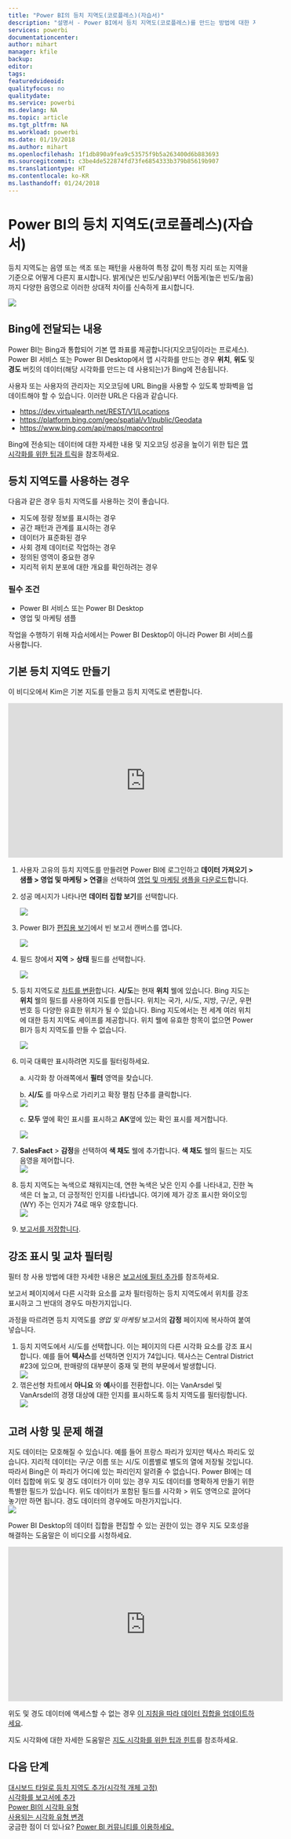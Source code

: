 ```yaml
---
title: "Power BI의 등치 지역도(코로플레스)(자습서)"
description: "설명서 - Power BI에서 등치 지역도(코로플레스)를 만드는 방법에 대한 자습서입니다."
services: powerbi
documentationcenter: 
author: mihart
manager: kfile
backup: 
editor: 
tags: 
featuredvideoid: 
qualityfocus: no
qualitydate: 
ms.service: powerbi
ms.devlang: NA
ms.topic: article
ms.tgt_pltfrm: NA
ms.workload: powerbi
ms.date: 01/19/2018
ms.author: mihart
ms.openlocfilehash: 1f1db890a9fea9c53575f9b5a263400d6b883693
ms.sourcegitcommit: c3be4de522874fd73fe6854333b379b85619b907
ms.translationtype: HT
ms.contentlocale: ko-KR
ms.lasthandoff: 01/24/2018
---
```

# <a name="filled-maps-choropleths-in-power-bi-tutorial"></a>Power BI의 등치 지역도(코로플레스)(자습서)
등치 지역도는 음영 또는 색조 또는 패턴을 사용하여 특정 값이 특정 지리 또는 지역을 기준으로 어떻게 다른지 표시합니다.  밝게(낮은 빈도/낮음)부터 어둡게(높은 빈도/높음)까지 다양한 음영으로 이러한 상대적 차이를 신속하게 표시합니다.    

![](media/power-bi-visualization-filled-maps-choropleths/large_map.png)

## <a name="what-is-sent-to-bing"></a>Bing에 전달되는 내용
Power BI는 Bing과 통합되어 기본 맵 좌표를 제공합니다(지오코딩이라는 프로세스). Power BI 서비스 또는 Power BI Desktop에서 맵 시각화를 만드는 경우 **위치**, **위도** 및 **경도** 버킷의 데이터(해당 시각화를 만드는 데 사용되는)가 Bing에 전송됩니다.

사용자 또는 사용자의 관리자는 지오코딩에 URL Bing을 사용할 수 있도록 방화벽을 업데이트해야 할 수 있습니다.  이러한 URL은 다음과 같습니다.
* https://dev.virtualearth.net/REST/V1/Locations
* https://platform.bing.com/geo/spatial/v1/public/Geodata
* https://www.bing.com/api/maps/mapcontrol

Bing에 전송되는 데이터에 대한 자세한 내용 및 지오코딩 성공을 높이기 위한 팁은 [맵 시각화를 위한 팁과 트릭](power-bi-map-tips-and-tricks.md)을 참조하세요.

## <a name="when-to-use-a-filled-map"></a>등치 지역도를 사용하는 경우
다음과 같은 경우 등치 지역도를 사용하는 것이 좋습니다.

* 지도에 정량 정보를 표시하는 경우
* 공간 패턴과 관계를 표시하는 경우
* 데이터가 표준화된 경우
* 사회 경제 데이터로 작업하는 경우
* 정의된 영역이 중요한 경우
* 지리적 위치 분포에 대한 개요를 확인하려는 경우

### <a name="prerequisites"></a>필수 조건
- Power BI 서비스 또는 Power BI Desktop
- 영업 및 마케팅 샘플

작업을 수행하기 위해 자습서에서는 Power BI Desktop이 아니라 Power BI 서비스를 사용합니다.

## <a name="create-a-basic-filled-map"></a>기본 등치 지역도 만들기
이 비디오에서 Kim은 기본 지도를 만들고 등치 지역도로 변환합니다.

<iframe width="560" height="315" src="https://www.youtube.com/embed/ajTPGNpthcg" frameborder="0" allowfullscreen></iframe>


1. 사용자 고유의 등치 지역도를 만들려면 Power BI에 로그인하고 **데이터 가져오기 \> 샘플 \> 영업 및 마케팅 \> 연결**을 선택하여 [영업 및 마케팅 샘플을 다운로드](sample-datasets.md)합니다.
2. 성공 메시지가 나타나면 **데이터 집합 보기**를 선택합니다.

   ![](media/power-bi-visualization-filled-maps-choropleths/power-bi-view-dataset.png)
3. Power BI가 [편집용 보기](service-interact-with-a-report-in-editing-view.md)에서 빈 보고서 캔버스를 엽니다.

    ![](media/power-bi-visualization-filled-maps-choropleths/power-bi-blank-canvas.png)
4. 필드 창에서 **지역** \> **상태** 필드를 선택합니다.    

   ![](media/power-bi-visualization-filled-maps-choropleths/img002.png)
5. 등치 지역도로 [차트를 변환](power-bi-report-change-visualization-type.md)합니다. **시/도**는 현재 **위치** 웰에 있습니다. Bing 지도는 **위치** 웰의 필드를 사용하여 지도를 만듭니다.  위치는 국가, 시/도, 지방, 구/군, 우편번호 등 다양한 유효한 위치가 될 수 있습니다. Bing 지도에서는 전 세계 여러 위치에 대한 등치 지역도 셰이프를 제공합니다. 위치 웰에 유효한 항목이 없으면 Power BI가 등치 지역도를 만들 수 없습니다.  

   ![](media/power-bi-visualization-filled-maps-choropleths/img003.png)
6. 미국 대륙만 표시하려면 지도를 필터링하세요.

   a.  시각화 창 아래쪽에서 **필터** 영역을 찾습니다.

   b.  **시/도** 를 마우스로 가리키고 확장 펼침 단추를 클릭합니다.  
   ![](media/power-bi-visualization-filled-maps-choropleths/img004.png)

   c.  **모두** 옆에 확인 표시를 표시하고 **AK**옆에 있는 확인 표시를 제거합니다.

   ![](media/power-bi-visualization-filled-maps-choropleths/img005.png)
7. **SalesFact** \> **감정**을 선택하여 **색 채도** 웰에 추가합니다. **색 채도** 웰의 필드는 지도 음영을 제어합니다.  
   ![](media/power-bi-visualization-filled-maps-choropleths/power-bi-color-saturation.png)
8. 등치 지역도는 녹색으로 채워지는데, 연한 녹색은 낮은 인지 수를 나타내고, 진한 녹색은 더 높고, 더 긍정적인 인지를 나타냅니다.  여기에 제가 강조 표시한 와이오밍(WY) 주는 인지가 74로 매우 양호합니다.  
   ![](media/power-bi-visualization-filled-maps-choropleths/img007.png)
9. [보고서를 저장합니다](service-report-save.md).

## <a name="highlighting-and-cross-filtering"></a>강조 표시 및 교차 필터링
필터 창 사용 방법에 대한 자세한 내용은 [보고서에 필터 추가](power-bi-report-add-filter.md)를 참조하세요.

보고서 페이지에서 다른 시각화 요소를 교차 필터링하는 등치 지역도에서 위치를 강조 표시하고 그 반대의 경우도 마찬가지입니다.

과정을 따르려면 등치 지역도를 *영업 및 마케팅* 보고서의 **감정** 페이지에 복사하여 붙여넣습니다.

1. 등치 지역도에서 시/도를 선택합니다.  이는 페이지의 다른 시각화 요소를 강조 표시합니다. 예를 들어 **텍사스**를 선택하면 인지가 74입니다. 텍사스는 Central District \#23에 있으며, 판매량의 대부분이 중재 및 편의 부문에서 발생합니다.   
   ![](media/power-bi-visualization-filled-maps-choropleths/img008.png)
2. 꺾은선형 차트에서 **아니요** 와 **예**사이를 전환합니다. 이는 VanArsdel 및 VanArsdel의 경쟁 대상에 대한 인지를 표시하도록 등치 지역도를 필터링합니다.  
   ![](media/power-bi-visualization-filled-maps-choropleths/img009.gif)

## <a name="considerations-and-troubleshooting"></a>고려 사항 및 문제 해결
지도 데이터는 모호해질 수 있습니다.  예를 들어 프랑스 파리가 있지만 텍사스 파리도 있습니다. 지리적 데이터는 구/군 이름 또는 시/도 이름별로 별도의 열에 저장될 것입니다. 따라서 Bing은 이 파리가 어디에 있는 파리인지 알려줄 수 없습니다. Power BI에는 데이터 집합에 위도 및 경도 데이터가 이미 있는 경우 지도 데이터를 명확하게 만들기 위한 특별한 필드가 있습니다. 위도 데이터가 포함된 필드를 시각화 \> 위도 영역으로 끌어다 놓기만 하면 됩니다.  경도 데이터의 경우에도 마찬가지입니다.  
![](media/power-bi-visualization-filled-maps-choropleths/pbi_latitude.png)

Power BI Desktop의 데이터 집합을 편집할 수 있는 권한이 있는 경우 지도 모호성을 해결하는 도움말은 이 비디오를 시청하세요.

<iframe width="560" height="315" src="https://www.youtube.com/embed/Co2z9b-s_yM" frameborder="0" allowfullscreen></iframe>

위도 및 경도 데이터에 액세스할 수 없는 경우 [이 지침을 따라 데이터 집합을 업데이트하세요](https://support.office.com/article/Maps-in-Power-View-8A9B2AF3-A055-4131-A327-85CC835271F7).

지도 시각화에 대한 자세한 도움말은 [지도 시각화를 위한 팁과 힌트](power-bi-map-tips-and-tricks.md)를 참조하세요.

## <a name="next-steps"></a>다음 단계
[대시보드 타일로 등치 지역도 추가(시각적 개체 고정)](service-dashboard-tiles.md)    
 [시각화를 보고서에 추가](power-bi-report-add-visualizations-i.md)  
 [Power BI의 시각화 유형](power-bi-visualization-types-for-reports-and-q-and-a.md)    
 [사용되는 시각화 유형 변경](power-bi-report-change-visualization-type.md)      
궁금한 점이 더 있나요? [Power BI 커뮤니티를 이용하세요.](http://community.powerbi.com/)

